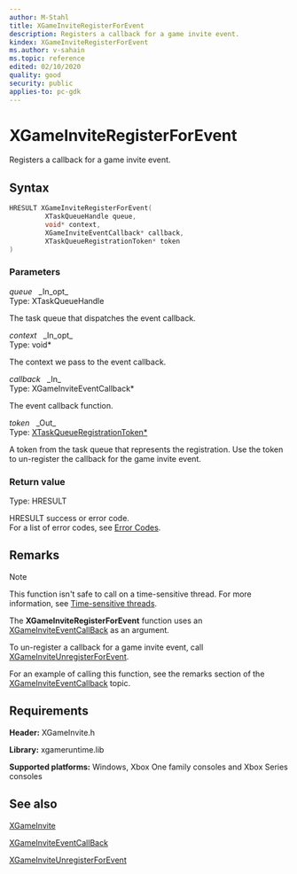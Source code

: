 ```yaml
---
author: M-Stahl
title: XGameInviteRegisterForEvent
description: Registers a callback for a game invite event.
kindex: XGameInviteRegisterForEvent
ms.author: v-sahain
ms.topic: reference
edited: 02/10/2020
quality: good
security: public
applies-to: pc-gdk
---
```


# XGameInviteRegisterForEvent

Registers a callback for a game invite event.  

## Syntax  
  
```cpp
HRESULT XGameInviteRegisterForEvent(  
         XTaskQueueHandle queue,  
         void* context,  
         XGameInviteEventCallback* callback,  
         XTaskQueueRegistrationToken* token  
)  
```  
  
### Parameters  
  
*queue* &nbsp;&nbsp;\_In\_opt\_  
Type: XTaskQueueHandle  

The task queue that dispatches the event callback.  

*context* &nbsp;&nbsp;\_In\_opt\_  
Type: void*  

The context we pass to the event callback.  

*callback* &nbsp;&nbsp;\_In\_  
Type: XGameInviteEventCallback*  

The event callback function.  

*token* &nbsp;&nbsp;\_Out\_  
Type: [XTaskQueueRegistrationToken*](../../xtaskqueue/structs/xtaskqueueregistrationtoken.md)  

A token from the task queue that represents the registration. Use the token to un-register the callback for the game invite event.  

### Return value

Type: HRESULT
  
HRESULT success or error code.  
For a list of error codes, see [Error Codes](../../../errorcodes.md).  
  
## Remarks  
  > [!NOTE]
> This function isn't safe to call on a time-sensitive thread. For more information, see [Time-sensitive threads](../../../../system/overviews/time-sensitive-threads.md).  
  
The **XGameInviteRegisterForEvent** function uses an [XGameInviteEventCallBack](xgameinviteeventcallback.md) as an argument.

To un-register a callback for a game invite event, call [XGameInviteUnregisterForEvent](xgameinviteunregisterforevent.md).

For an example of calling this function, see the remarks section of the [XGameInviteEventCallback](xgameinviteeventcallback.md#ID_XGameInviteEventCallback_Remarks) topic.  

## Requirements  
  
**Header:** XGameInvite.h
  
**Library:** xgameruntime.lib
  
**Supported platforms:** Windows, Xbox One family consoles and Xbox Series consoles  
  
## See also

[XGameInvite](../xgameinvite_members.md)
  
[XGameInviteEventCallBack](xgameinviteeventcallback.md)

[XGameInviteUnregisterForEvent](xgameinviteunregisterforevent.md)